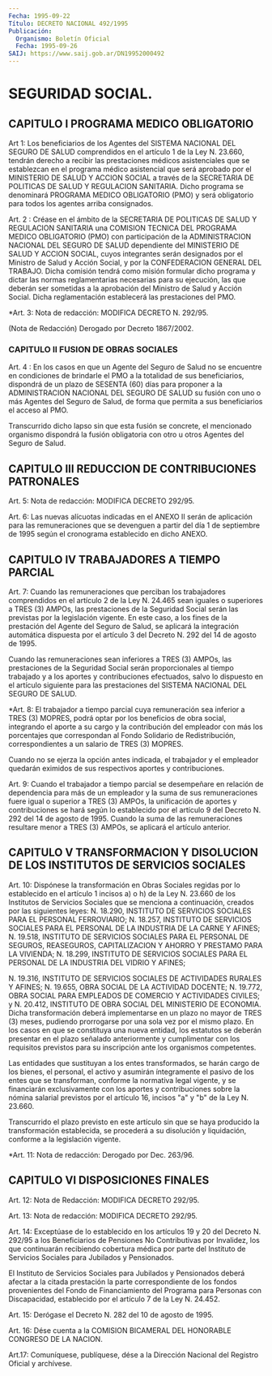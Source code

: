 ```yaml
---
Fecha: 1995-09-22
Título: DECRETO NACIONAL 492/1995
Publicación:
  Organismo: Boletín Oficial
  Fecha: 1995-09-26
SAIJ: https://www.saij.gob.ar/DN19952000492
---
```

# SEGURIDAD SOCIAL.

## CAPITULO I PROGRAMA MEDICO OBLIGATORIO

<a id="1"></a>
Art 1: Los beneficiarios de los Agentes del SISTEMA NACIONAL DEL SEGURO DE SALUD comprendidos en el artículo 1 de la  Ley  N. 23.660, tendrán derecho  a  recibir  las prestaciones médicos asistenciales que se establezcan en el programa médico asistencial que será aprobado por el MINISTERIO DE SALUD Y ACCION SOCIAL a través de la SECRETARIA DE POLITICAS  DE  SALUD  Y REGULACION  SANITARIA.  Dicho programa  se denominará PROGRAMA MEDICO  OBLIGATORIO  (PMO)  y  será obligatorio para todos los agentes arriba consignados.

<a id="2"></a>
Art. 2 : Créase en el ámbito de la SECRETARIA DE POLITICAS DE SALUD Y REGULACION SANITARIA una COMISION  TECNICA  DEL PROGRAMA  MEDICO OBLIGATORIO  (PMO) con participación de la ADMINISTRACION  NACIONAL DEL SEGURO DE  SALUD  dependiente  del MINISTERIO DE SALUD Y ACCION SOCIAL, cuyos integrantes serán designados por el Ministro de Salud y Acción Social, y por la CONFEDERACION  GENERAL DEL TRABAJO. Dicha comisión tendrá como misión formular dicho  programa  y  dictar las normas reglamentarias necesarias para su ejecución, las que deberán ser  sometidas  a  la  aprobación  del  Ministro  de Salud y Acción Social. Dicha reglamentación establecerá las prestaciones  del  PMO.

<a id="3"></a>
*Art.  3: Nota de redacción: MODIFICA DECRETO N. 292/95.

(Nota de Redacción) Derogado por Decreto 1867/2002.

### CAPITULO II FUSION DE OBRAS SOCIALES

<a id="4"></a>
Art.  4 : En los casos en que un Agente del Seguro de  Salud  no  se encuentre  en condiciones de brindarle el PMO a la totalidad de sus beneficiarios,  dispondrá  de  un  plazo  de SESENTA (60) días para proponer a la ADMINISTRACION NACIONAL DEL SEGURO DE SALUD su fusión con uno o más Agentes del Seguro de Salud,  de  forma que permita a sus beneficiarios el acceso al PMO.

Transcurrido  dicho  lapso  sin  que  esta  fusión se concrete,  el mencionado  organismo dispondrá la fusión obligatoria  con  otro  u otros Agentes del Seguro de Salud.

## CAPITULO III REDUCCION DE CONTRIBUCIONES PATRONALES

<a id="5"></a>
Art. 5: Nota de redacción: MODIFICA DECRETO 292/95.

<a id="6"></a>
Art.  6:  Las nuevas alícuotas indicadas en el  ANEXO  II  serán  de aplicación  para  las  remuneraciones que se devenguen a partir del día 1 de septiembre de 1995  según  el  cronograma  establecido  en dicho ANEXO.

## CAPITULO IV TRABAJADORES A TIEMPO PARCIAL

<a id="7"></a>
Art. 7: Cuando las remuneraciones que perciban los trabajadores comprendidos  en  el artículo 2 de la Ley N. 24.465 sean iguales o superiores  a  TRES (3) AMPOs, las  prestaciones  de  la  Seguridad Social serán las  previstas  por  la  legislación  vigente. En este caso, a los fines de la prestación del Agente del Seguro  de Salud, se  aplicará la integración automática dispuesta por el artículo  3 del Decreto N. 292 del 14 de agosto de 1995.

Cuando  las  remuneraciones  sean  inferiores a TRES (3) AMPOs, las prestaciones de la Seguridad Social  serán proporcionales al tiempo trabajado  y a los aportes y contribuciones  efectuados,  salvo  lo dispuesto en  el  artículo  siguiente  para  las  prestaciones  del SISTEMA NACIONAL DEL SEGURO DE SALUD.

<a id="8"></a>
*Art.  8: El trabajador a tiempo parcial  cuya remuneración sea inferior a TRES (3) MOPRES, podrá optar por los beneficios de obra social, integrando el aporte a su cargo y la contribución  del empleador con más los porcentajes que correspondan al Fondo Solidario de Redistribución, correspondientes a un salario de TRES (3) MOPRES.

Cuando no se ejerza la opción antes  indicada,  el  trabajador y el empleador quedarán eximidos de sus respectivos aportes y contribuciones.

<a id="9"></a>
Art.  9:  Cuando  el  trabajador  a tiempo parcial se desempeñare en relación de dependencia para más de  un  empleador y la suma de sus remuneraciones  fuere  igual  o  superior  a  TRES  (3)  AMPOs,  la unificación de aportes y contribuciones se hará según lo establecido por el artículo 9 del Decreto N. 292 del 14 de agosto de 1995. Cuando la suma de las remuneraciones resultare  menor  a TRES (3) AMPOs, se aplicará el artículo anterior.

## CAPITULO V TRANSFORMACION Y DISOLUCION DE LOS INSTITUTOS DE SERVICIOS SOCIALES

<a id="10"></a>
Art. 10: Dispónese la transformación en Obras Sociales regidas  por lo establecido en el artículo 1 incisos a) o h) de la Ley N. 23.660 de  los   Institutos  de  Servicios  Sociales  que  se  menciona  a continuación, creados por las siguientes leyes: N. 18.290, INSTITUTO DE SERVICIOS  SOCIALES  PARA  EL  PERSONAL  FERROVIARIO; N. 18.257, INSTITUTO DE SERVICIOS SOCIALES PARA EL PERSONAL DE LA INDUSTRIA DE LA CARNE Y AFINES; N. 19.518, INSTITUTO DE SERVICIOS SOCIALES  PARA EL PERSONAL  DE  SEGUROS,  REASEGUROS,  CAPITALIZACION  Y  AHORRO Y PRESTAMO PARA LA VIVIENDA;  N. 18.299, INSTITUTO  DE  SERVICIOS SOCIALES PARA EL PERSONAL DE LA INDUSTRIA DEL VIDRIO Y AFINES;

N. 19.316, INSTITUTO DE SERVICIOS SOCIALES DE ACTIVIDADES RURALES Y AFINES; N. 19.655, OBRA SOCIAL DE LA ACTIVIDAD  DOCENTE; N. 19.772, OBRA SOCIAL PARA EMPLEADOS DE COMERCIO Y ACTIVIDADES CIVILES; y N. 20.412,  INSTITUTO DE OBRA SOCIAL DEL MINISTERIO DE ECONOMIA. Dicha transformación  deberá  implementarse  en un plazo no mayor de TRES (3)  meses, pudiendo prorrogarse por una  sola  vez  por  el  mismo plazo.  En  los  casos  en que se constituya una nueva entidad, los estatutos se deberán presentar en el plazo señalado anteriormente y cumplimentar con los requisitos  previstos para su inscripción ante los organismos competentes.

Las entidades que sustituyan a los  entes  transformados,  se harán cargo de los bienes, el personal, el activo y asumirán íntegramente el  pasivo  de  los entes que se transforman, conforme la normativa legal vigente, y  se  financiarán  exclusivamente con los aportes y contribuciones sobre la nómina salarial  previstos  por el artículo 16, incisos "a" y "b" de la Ley N. 23.660.

Transcurrido  el  plazo previsto en este artículo sin que  se  haya producido  la  transformación    establecida,  se  procederá  a  su disolución  y  liquidación,  conforme   a  la  legislación  vigente.

<a id="11"></a>
*Art.  11:  Nota de redacción: Derogado por Dec. 263/96.

## CAPITULO VI DISPOSICIONES FINALES

<a id="12"></a>
Art. 12: Nota de Redacción: MODIFICA DECRETO 292/95.

<a id="13"></a>
Art.  13: Nota de redacción: MODIFICA DECRETO 292/95.

<a id="14"></a>
Art. 14: Exceptúase de lo establecido en los artículos  19 y 20 del Decreto N. 292/95 a los Beneficiarios de Pensiones No Contributivas por Invalidez,  los que continuarán recibiendo cobertura médica por parte  del  Instituto   de  Servicios  Sociales  para  Jubilados  y Pensionados.

El Instituto de Servicios  Sociales  para  Jubilados  y Pensionados deberá  afectar a la citada prestación la parte correspondiente  de los fondos  provenientes  del  Fondo de Financiamiento del Programa para Personas con Discapacidad, establecido por el artículo 7 de la Ley N. 24.452.

<a id="15"></a>
Art.  15:  Derógase el Decreto N. 282  del  10  de  agosto de  1995.

<a id="16"></a>
Art. 16: Dése cuenta a la COMISION BICAMERAL DEL HONORABLE CONGRESO DE LA NACION.

<a id="17"></a>
Art.17: Comuníquese, publíquese, dése a la Dirección Nacional del Registro Oficial y archívese.